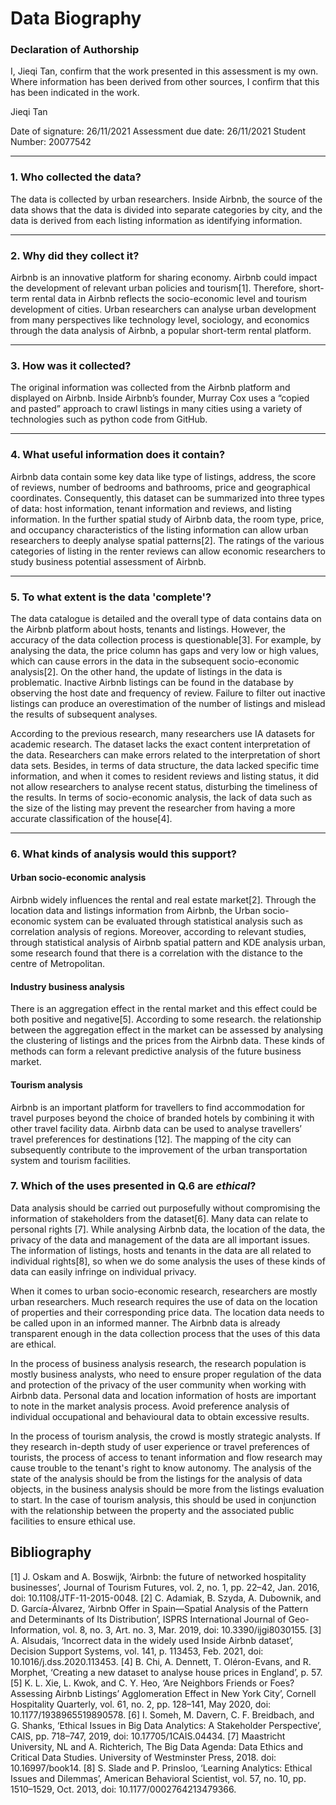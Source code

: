 # Data Biography

### Declaration of Authorship

I, Jieqi Tan, confirm that the work presented in this assessment is my own. Where information has been derived from other sources, I confirm that this has been indicated in the work.

Jieqi Tan

Date of signature: 26/11/2021
Assessment due date: 26/11/2021
Student Number: 20077542

---

### 1. Who collected the data?

The data is collected by urban researchers. Inside Airbnb, the source of the data shows that the data is divided into separate categories by city, and the data is derived from each listing information as identifying information.

---

### 2. Why did they collect it?

Airbnb is an innovative platform for sharing economy. Airbnb could impact the development of relevant urban policies and tourism[1]. Therefore, short-term rental data in Airbnb reflects the socio-economic level and tourism development of cities. Urban researchers can analyse urban development from many perspectives like technology level, sociology, and economics through the data analysis of Airbnb, a popular short-term rental platform.

---

### 3. How was it collected?

The original information was collected from the Airbnb platform and displayed on Airbnb. Inside Airbnb’s founder, Murray Cox uses a “copied and pasted” approach to crawl listings in many cities using a variety of technologies such as python code from GitHub.

---

### 4. What useful information does it contain?

Airbnb data contain some key data like type of listings, address, the score of reviews, number of bedrooms and bathrooms, price and geographical coordinates. Consequently, this dataset can be summarized into three types of data: host information, tenant information and reviews, and listing information. In the further spatial study of Airbnb data, the room type, price, and occupancy characteristics of the listing information can allow urban researchers to deeply analyse spatial patterns[2]. The ratings of the various categories of listing in the renter reviews can allow economic researchers to study business potential assessment of Airbnb.

---

### 5. To what extent is the data 'complete'?

The data catalogue is detailed and the overall type of data contains data on the Airbnb platform about hosts, tenants and listings. However, the accuracy of the data collection process is questionable[3]. For example, by analysing the data, the price column has gaps and very low or high values, which can cause errors in the data in the subsequent socio-economic analysis[2]. On the other hand, the update of listings in the data is problematic. Inactive Airbnb listings can be found in the database by observing the host date and frequency of review. Failure to filter out inactive listings can produce an overestimation of the number of listings and mislead the results of subsequent analyses.

According to the previous research, many researchers use IA datasets for academic research. The dataset lacks the exact content interpretation of the data. Researchers can make errors related to the interpretation of short data sets. Besides, in terms of data structure, the data lacked specific time information, and when it comes to resident reviews and listing status, it did not allow researchers to analyse recent status, disturbing the timeliness of the results. In terms of socio-economic analysis, the lack of data such as the size of the listing may prevent the researcher from having a more accurate classification of the house[4].

---

### 6. What kinds of analysis would this support?

#### Urban socio-economic analysis 
Airbnb widely influences the rental and real estate market[2]. Through the location data and listings information from Airbnb, the Urban socio-economic system can be evaluated through statistical analysis such as correlation analysis of regions. Moreover, according to relevant studies, through statistical analysis of Airbnb spatial pattern and KDE analysis urban, some research found that there is a correlation with the distance to the centre of Metropolitan.
#### Industry business analysis 
There is an aggregation effect in the rental market and this effect could be both positive and negative[5]. According to some research. the relationship between the aggregation effect in the market can be assessed by analysing the clustering of listings and the prices from the Airbnb data. These kinds of methods can form a relevant predictive analysis of the future business market.
#### Tourism analysis
Airbnb is an important platform for travellers to find accommodation for travel purposes beyond the choice of branded hotels by combining it with other travel facility data. Airbnb data can be used to analyse travellers’ travel preferences for destinations [12]. The mapping of the city can subsequently contribute to the improvement of the urban transportation system and tourism facilities.

### 7. Which of the uses presented in Q.6 are _ethical_?

Data analysis should be carried out purposefully without compromising the information of stakeholders from the dataset[6]. Many data can relate to personal rights [7]. While analysing Airbnb data, the location of the data, the privacy of the data and management of the data are all important issues. The information of listings, hosts and tenants in the data are all related to individual rights[8], so when we do some analysis the uses of these kinds of data can easily infringe on individual privacy.

When it comes to urban socio-economic research, researchers are mostly urban researchers. Much research requires the use of data on the location of properties and their corresponding price data. The location data needs to be called upon in an informed manner. The Airbnb data is already transparent enough in the data collection process that the uses of this data are ethical.

In the process of business analysis research, the research population is mostly business analysts, who need to ensure proper regulation of the data and protection of the privacy of the user community when working with Airbnb data. Personal data and location information of hosts are important to note in the market analysis process. Avoid preference analysis of individual occupational and behavioural data to obtain excessive results.

In the process of tourism analysis, the crowd is mostly strategic analysts. If they research in-depth study of user experience or travel preferences of tourists, the process of access to tenant information and flow research may cause trouble to the tenant's right to know autonomy. The analysis of the state of the analysis should be from the listings for the analysis of data objects, in the business analysis should be more from the listings evaluation to start. In the case of tourism analysis, this should be used in conjunction with the relationship between the property and the associated public facilities to ensure ethical use.


## Bibliography
[1]	J. Oskam and A. Boswijk, ‘Airbnb: the future of networked hospitality businesses’, Journal of Tourism Futures, vol. 2, no. 1, pp. 22–42, Jan. 2016, doi: 10.1108/JTF-11-2015-0048.
[2]	C. Adamiak, B. Szyda, A. Dubownik, and D. García-Álvarez, ‘Airbnb Offer in Spain—Spatial Analysis of the Pattern and Determinants of Its Distribution’, ISPRS International Journal of Geo-Information, vol. 8, no. 3, Art. no. 3, Mar. 2019, doi: 10.3390/ijgi8030155.
[3]	A. Alsudais, ‘Incorrect data in the widely used Inside Airbnb dataset’, Decision Support Systems, vol. 141, p. 113453, Feb. 2021, doi: 10.1016/j.dss.2020.113453.
[4]	B. Chi, A. Dennett, T. Oléron-Evans, and R. Morphet, ‘Creating a new dataset to analyse house prices in England’, p. 57.
[5]	K. L. Xie, L. Kwok, and C. Y. Heo, ‘Are Neighbors Friends or Foes? Assessing Airbnb Listings’ Agglomeration Effect in New York City’, Cornell Hospitality Quarterly, vol. 61, no. 2, pp. 128–141, May 2020, doi: 10.1177/1938965519890578.
[6]	I. Someh, M. Davern, C. F. Breidbach, and G. Shanks, ‘Ethical Issues in Big Data Analytics: A Stakeholder Perspective’, CAIS, pp. 718–747, 2019, doi: 10.17705/1CAIS.04434.
[7]	Maastricht University, NL and A. Richterich, The Big Data Agenda: Data Ethics and Critical Data Studies. University of Westminster Press, 2018. doi: 10.16997/book14.
[8]	S. Slade and P. Prinsloo, ‘Learning Analytics: Ethical Issues and Dilemmas’, American Behavioral Scientist, vol. 57, no. 10, pp. 1510–1529, Oct. 2013, doi: 10.1177/0002764213479366.